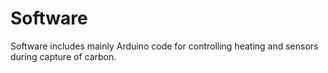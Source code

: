 # Software

Software includes mainly Arduino code for controlling heating and sensors 
during capture of carbon.
